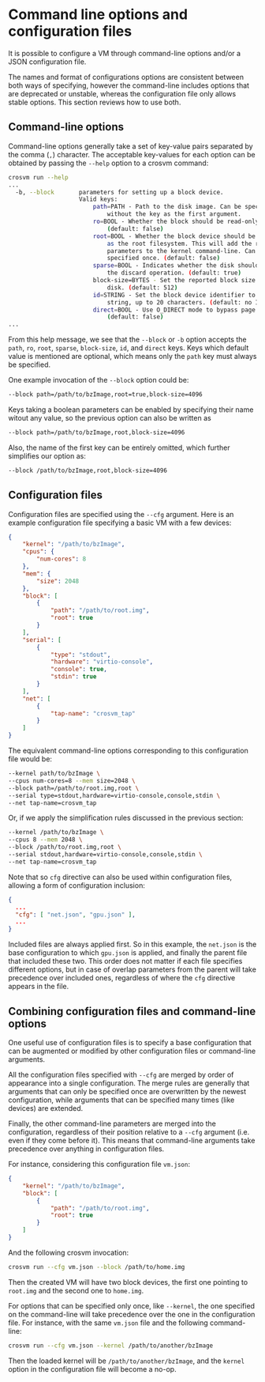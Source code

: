 # Command line options and configuration files

It is possible to configure a VM through command-line options and/or a JSON configuration file.

The names and format of configurations options are consistent between both ways of specifying,
however the command-line includes options that are deprecated or unstable, whereas the configuration
file only allows stable options. This section reviews how to use both.

## Command-line options

Command-line options generally take a set of key-value pairs separated by the comma (`,`) character.
The acceptable key-values for each option can be obtained by passing the `--help` option to a crosvm
command:

```sh
crosvm run --help
...
  -b, --block       parameters for setting up a block device.
                    Valid keys:
                        path=PATH - Path to the disk image. Can be specified
                            without the key as the first argument.
                        ro=BOOL - Whether the block should be read-only.
                            (default: false)
                        root=BOOL - Whether the block device should be mounted
                            as the root filesystem. This will add the required
                            parameters to the kernel command-line. Can only be
                            specified once. (default: false)
                        sparse=BOOL - Indicates whether the disk should support
                            the discard operation. (default: true)
                        block-size=BYTES - Set the reported block size of the
                            disk. (default: 512)
                        id=STRING - Set the block device identifier to an ASCII
                            string, up to 20 characters. (default: no ID)
                        direct=BOOL - Use O_DIRECT mode to bypass page cache.
                            (default: false)
...
```

From this help message, we see that the `--block` or `-b` option accepts the `path`, `ro`, `root`,
`sparse`, `block-size`, `id`, and `direct` keys. Keys which default value is mentioned are optional,
which means only the `path` key must always be specified.

One example invocation of the `--block` option could be:

```sh
--block path=/path/to/bzImage,root=true,block-size=4096
```

Keys taking a boolean parameters can be enabled by specifying their name witout any value, so the
previous option can also be written as

```sh
--block path=/path/to/bzImage,root,block-size=4096
```

Also, the name of the first key can be entirely omitted, which further simplifies our option as:

```sh
--block /path/to/bzImage,root,block-size=4096
```

## Configuration files

Configuration files are specified using the `--cfg` argument. Here is an example configuration file
specifying a basic VM with a few devices:

```json
{
    "kernel": "/path/to/bzImage",
    "cpus": {
        "num-cores": 8
    },
    "mem": {
        "size": 2048
    },
    "block": [
        {
            "path": "/path/to/root.img",
            "root": true
        }
    ],
    "serial": [
        {
            "type": "stdout",
            "hardware": "virtio-console",
            "console": true,
            "stdin": true
        }
    ],
    "net": [
        {
            "tap-name": "crosvm_tap"
        }
    ]
}
```

The equivalent command-line options corresponding to this configuration file would be:

```sh
--kernel path/to/bzImage \
--cpus num-cores=8 --mem size=2048 \
--block path=/path/to/root.img,root \
--serial type=stdout,hardware=virtio-console,console,stdin \
--net tap-name=crosvm_tap
```

Or, if we apply the simplification rules discussed in the previous section:

```sh
--kernel /path/to/bzImage \
--cpus 8 --mem 2048 \
--block /path/to/root.img,root \
--serial stdout,hardware=virtio-console,console,stdin \
--net tap-name=crosvm_tap
```

Note that so `cfg` directive can also be used within configuration files, allowing a form of
configuration inclusion:

```json
{
  ...
  "cfg": [ "net.json", "gpu.json" ],
  ...
}

```

Included files are always applied first. So in this example, the `net.json` is the base
configuration to which `gpu.json` is applied, and finally the parent file that included these two.
This order does not matter if each file specifies different options, but in case of overlap
parameters from the parent will take precedence over included ones, regardless of where the `cfg`
directive appears in the file.

## Combining configuration files and command-line options

One useful use of configuration files is to specify a base configuration that can be augmented or
modified by other configuration files or command-line arguments.

All the configuration files specified with `--cfg` are merged by order of appearance into a single
configuration. The merge rules are generally that arguments that can only be specified once are
overwritten by the newest configuration, while arguments that can be specified many times (like
devices) are extended.

Finally, the other command-line parameters are merged into the configuration, regardless of their
position relative to a `--cfg` argument (i.e. even if they come before it). This means that
command-line arguments take precedence over anything in configuration files.

For instance, considering this configuration file `vm.json`:

```json
{
    "kernel": "/path/to/bzImage",
    "block": [
        {
            "path": "/path/to/root.img",
            "root": true
        }
    ]
}
```

And the following crosvm invocation:

```sh
crosvm run --cfg vm.json --block /path/to/home.img
```

Then the created VM will have two block devices, the first one pointing to `root.img` and the second
one to `home.img`.

For options that can be specified only once, like `--kernel`, the one specified on the command-line
will take precedence over the one in the configuration file. For instance, with the same `vm.json`
file and the following command-line:

```sh
crosvm run --cfg vm.json --kernel /path/to/another/bzImage
```

Then the loaded kernel will be `/path/to/another/bzImage`, and the `kernel` option in the
configuration file will become a no-op.
